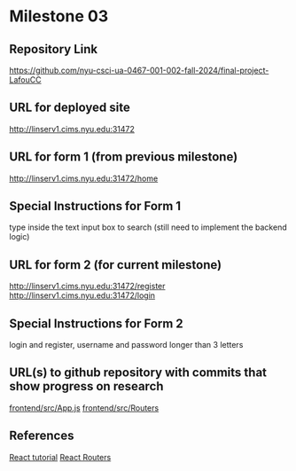 Milestone 03
===

Repository Link
---
https://github.com/nyu-csci-ua-0467-001-002-fall-2024/final-project-LafouCC

URL for deployed site 
---
http://linserv1.cims.nyu.edu:31472

URL for form 1 (from previous milestone) 
---
http://linserv1.cims.nyu.edu:31472/home

Special Instructions for Form 1
---
type inside the text input box to search (still need to implement the backend logic)

URL for form 2 (for current milestone)
---
http://linserv1.cims.nyu.edu:31472/register
http://linserv1.cims.nyu.edu:31472/login

Special Instructions for Form 2
---
login and register, username and password longer than 3 letters

URL(s) to github repository with commits that show progress on research
--- 
[frontend/src/App.js](frontend/src/App.js)
[frontend/src/Routers](frontend/src/Routers)

References 
---
[React tutorial](https://react.dev/learn)
[React Routers](https://hygraph.com/blog/routing-in-react)
